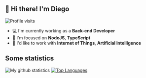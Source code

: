 ## 👋 Hi there! I'm Diego

![Profile visits](https://badges.pufler.dev/visits/diegossl/diegossl?label=Profile%20visits&style=flat-square)

- 💻  I'm currently working as a **Back-end Developer** 
- 🎯  I'm focused on **NodeJS**, **TypeScript**
- 🔭  I'd like to work with **Internet of Things**, **Artificial Intelligence**

## Some statistics

<!-- ![My github statistics](https://github-readme-stats.vercel.app/api?username=diegossl&count_private=true) -->

![My github statistics](https://github-readme-stats.vercel.app/api?username=diegossl&hide=issues&show_icons=true)
[![Top Languages](https://github-readme-stats.vercel.app/api/top-langs/?username=diegossl&layout=compact)](https://github.com/anuraghazra/github-readme-stats)
